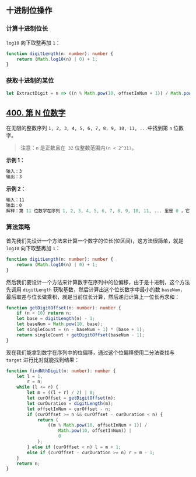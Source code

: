 ## 十进制位操作

### 计算十进制位长

 `log10` 向下取整再加 `1`：

```ts
function digitLength(n: number): number {
    return (Math.log10(n) | 0) + 1;
}
```

### 获取十进制的某位

```ts
let ExtractDigit = n => ((n % Math.pow(10, offsetInNum + 1)) / Math.pow(10, offsetInNum)) | 0)
```

## [400. 第 N 位数字](https://leetcode-cn.com/problems/nth-digit/)

在无限的整数序列 `1, 2, 3, 4, 5, 6, 7, 8, 9, 10, 11, ...`中找到第 `n` 位数字。

> 注意：`n` 是正数且在` 32` 位整数范围内`(n < 2^31)`。 

**示例 1：**

```ts
输入：3
输出：3
```

**示例 2：**

```ts
输入：11
输出：0
解释：第 11 位数字在序列 1, 2, 3, 4, 5, 6, 7, 8, 9, 10, 11, ... 里是 0 ，它是 10 的一部分。
```

### 算法策略

首先我们先设计一个方法来计算一个数字的位长(位区间)，这方法很简单，就是 `log10` 向下取整再加 `1`：

```ts
function digitLength(n: number): number {
    return (Math.log10(n) | 0) + 1;
}
```

然后我们要设计一个方法来计算数字在序列中的位偏移，由于是十进制，这个方法先调用 `digitLength` 获取基数，然后计算出这个位长数字中最小的数 `baseNum`，最后取差与位长做乘积，就是当前位长计算，然后递归计算上一位长再求和：

```ts
function getDigitOffset(n: number): number {
    if (n < 10) return n;
    let base = digitLength(n) - 1;
    let baseNum = Math.pow(10, base);
    let singleCount = (n - baseNum + 1) * (base + 1);
    return singleCount + getDigitOffset(baseNum - 1);
}
```

现在我们能拿到数字在序列中的位偏移，通过这个位偏移使用二分法查找与 `target` 进行比对就能找到结果：

```ts
function findNthDigit(n: number): number {
    let l = 1,
        r = n;
    while (l <= r) {
        let m = ((l + r) / 2) | 0;
        let curOffset = getDigitOffset(m);
        let curDuration = digitLength(m);
        let offsetInNum = curOffset - n;
        if (curOffset >= n && curOffset - curDuration < n) {
            return (
                ((m % Math.pow(10, offsetInNum + 1)) /
                    Math.pow(10, offsetInNum)) |
                    0
            );
        } else if (curOffset < n) l = m + 1;
        else if (curOffset - curDuration >= n) r = m - 1;
    }
    return n;
}
```

